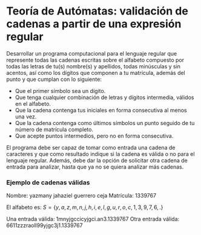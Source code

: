 # Teoría de Autómatas: validación de cadenas a partir de una expresión regular

Desarrollar un programa computacional para el lenguaje regular que represente todas las
cadenas escritas sobre el alfabeto compuesto por todas las letras de tu(s) nombre(s) y apellidos,
todas minúsculas y sin acentos, así como los dígitos que componen a tu matrícula, además del
punto y que cumplan con lo siguiente:

- Que el primer símbolo sea un dígito.
- Que tenga cualquier combinación de letras y dígitos intermedia, válidos en el alfabeto.
- Que la cadena contenga tus iniciales en forma consecutiva al menos una vez.
- Que la cadena contenga como últimos símbolos un punto seguido de tu número de
matrícula completo.
- Que acepte puntos intermedios, pero no en forma consecutiva.

El programa debe ser capaz de tomar como entrada una cadena de caracteres y que como
resultado indique si la cadena es válida o no para el lenguaje regular. Además, debe dar la
opción de solicitar otra cadena de entrada para analizar, hasta que ya no se quiera analizar más
cadenas.

### Ejemplo de cadenas válidas

Nombre: yazmany jahaziel guerrero ceja
Matrícula: 1339767

El alfabeto es:
$S = \{ y, a, z, m, n, j, h, i, e, l, g, u, r, o, c, 1, 3, 9, 7, 6, . \}$

Una entrada válida: 1mnyjgccicyjgci.an3.1339767
Otra entrada válida: 6611zzzraoll99yjgc3j1.1339767

